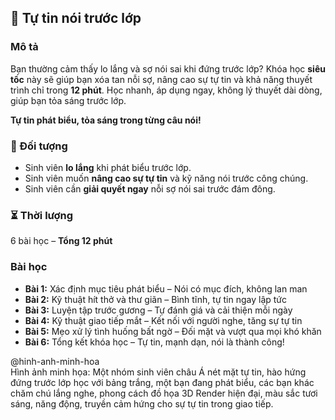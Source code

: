 ## 📌 Tự tin nói trước lớp  

### Mô tả  
Bạn thường cảm thấy lo lắng và sợ nói sai khi đứng trước lớp? Khóa học **siêu tốc** này sẽ giúp bạn xóa tan nỗi sợ, nâng cao sự tự tin và khả năng thuyết trình chỉ trong **12 phút**. Học nhanh, áp dụng ngay, không lý thuyết dài dòng, giúp bạn tỏa sáng trước lớp.

**Tự tin phát biểu, tỏa sáng trong từng câu nói!**

### 🎯 Đối tượng  
- Sinh viên **lo lắng** khi phát biểu trước lớp.  
- Sinh viên muốn **nâng cao sự tự tin** và kỹ năng nói trước công chúng.  
- Sinh viên cần **giải quyết ngay** nỗi sợ nói sai trước đám đông.  

### ⏳ Thời lượng  
6 bài học – **Tổng 12 phút**  

### Bài học  
- **Bài 1:** Xác định mục tiêu phát biểu – Nói có mục đích, không lan man  
- **Bài 2:** Kỹ thuật hít thở và thư giãn – Bình tĩnh, tự tin ngay lập tức  
- **Bài 3:** Luyện tập trước gương – Tự đánh giá và cải thiện mỗi ngày  
- **Bài 4:** Kỹ thuật giao tiếp mắt – Kết nối với người nghe, tăng sự tự tin  
- **Bài 5:** Mẹo xử lý tình huống bất ngờ – Đối mặt và vượt qua mọi khó khăn  
- **Bài 6:** Tổng kết khóa học – Tự tin, mạnh dạn, nói là thành công!

@hinh-anh-minh-hoa  
Hình ảnh minh họa: Một nhóm sinh viên châu Á nét mặt tự tin, hào hứng đứng trước lớp học với bảng trắng, một bạn đang phát biểu, các bạn khác chăm chú lắng nghe, phong cách đồ họa 3D Render hiện đại, màu sắc tươi sáng, năng động, truyền cảm hứng cho sự tự tin trong giao tiếp.
